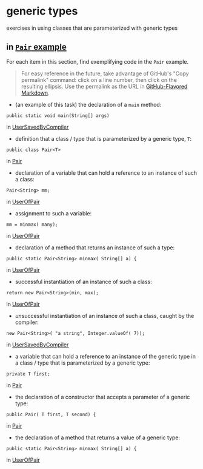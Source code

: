 # generic types

exercises in using classes that are parameterized with
generic types

## in [`Pair` example](https://github.com/stuyvesant-cs/solutionsHolmes/tree/master/2019-04-05_PairOfGenerics)

For each item in this section, find exemplifying code in the `Pair` example.
>For easy reference in the future, take advantage of
GitHub's "Copy permalink" command: click on a line number,
then click on the resulting ellipsis. Use the permalink as the URL
in [GitHub-Flavored Markdown](https://help.github.com/en/articles/basic-writing-and-formatting-syntax#links).


- (an example of this task) the declaration of a `main` method:
```
public static void main(String[] args)
```
in [UserSavedByCompiler](https://github.com/stuyvesant-cs/solutionsHolmes/blob/21b641c9dda3c43d3e71de138c24c29f11687d88/2019-04-05_PairOfGenerics/UserSavedByCompiler.java#L11)


- definition that a class / type that is parameterized by a generic type, `T`:
```
public class Pair<T> 
```
in [Pair](https://github.com/stuyvesant-cs/solutionsHolmes/blob/650c94c91da1ad1b815e13c35c5816c2419446e5/2019-04-05_PairOfGenerics/Pair.java#L8)


- declaration of a variable that can hold a reference to an instance
of such a class:
```
Pair<String> mm;
```
in [UserOfPair](https://github.com/stuyvesant-cs/solutionsHolmes/blob/650c94c91da1ad1b815e13c35c5816c2419446e5/2019-04-05_PairOfGenerics/UserOfPair.java#L15)


- assignment to such a variable:
```
mm = minmax( many);
```
in [UserOfPair](https://github.com/stuyvesant-cs/solutionsHolmes/blob/650c94c91da1ad1b815e13c35c5816c2419446e5/2019-04-05_PairOfGenerics/UserOfPair.java#L16)


- declaration of a method that returns an instance of such a type:
```
public static Pair<String> minmax( String[] a) {
```
in [UserOfPair](https://github.com/stuyvesant-cs/solutionsHolmes/blob/650c94c91da1ad1b815e13c35c5816c2419446e5/2019-04-05_PairOfGenerics/UserOfPair.java#L30)


- successful instantiation of an instance of such a class:
```
return new Pair<String>(min, max);
```
in [UserOfPair](https://github.com/stuyvesant-cs/solutionsHolmes/blob/650c94c91da1ad1b815e13c35c5816c2419446e5/2019-04-05_PairOfGenerics/UserOfPair.java#L46)


- *un*successful instantiation of an instance of such a class,
caught by the compiler:
```
new Pair<String>( "a string", Integer.valueOf( 7));
```
in [UserSavedByCompiler](https://github.com/stuyvesant-cs/solutionsHolmes/blob/650c94c91da1ad1b815e13c35c5816c2419446e5/2019-04-05_PairOfGenerics/UserSavedByCompiler.java#L12)


- a variable that can hold a reference to an instance of the generic type
in a class / type that is parameterized by a generic type:
```
private T first;
```
in [Pair](https://github.com/stuyvesant-cs/solutionsHolmes/blob/650c94c91da1ad1b815e13c35c5816c2419446e5/2019-04-05_PairOfGenerics/Pair.java#L10)


- the declaration of a constructor that accepts a parameter of a generic type:
```
public Pair( T first, T second) {
```
in [Pair](https://github.com/stuyvesant-cs/solutionsHolmes/blob/650c94c91da1ad1b815e13c35c5816c2419446e5/2019-04-05_PairOfGenerics/Pair.java#L13)


- the declaration of a method that returns a value of a generic type:
```
public static Pair<String> minmax( String[] a) {
```
in [UserOfPair](https://github.com/stuyvesant-cs/solutionsHolmes/blob/650c94c91da1ad1b815e13c35c5816c2419446e5/2019-04-05_PairOfGenerics/UserOfPair.java#L30)


